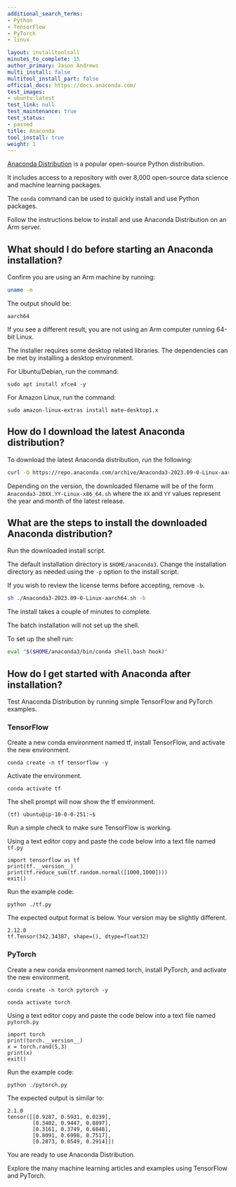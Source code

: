 ```yaml
---
additional_search_terms:
- Python
- TensorFlow
- PyTorch
- linux

layout: installtoolsall
minutes_to_complete: 15
author_primary: Jason Andrews
multi_install: false
multitool_install_part: false
official_docs: https://docs.anaconda.com/
test_images:
- ubuntu:latest
test_link: null
test_maintenance: true
test_status:
- passed
title: Anaconda
tool_install: true
weight: 1
---
```


[Anaconda Distribution](https://www.anaconda.com/products/distribution) is a popular open-source Python distribution. 

It includes access to a repository with over 8,000 open-source data science and machine learning packages.

The `conda` command can be used to quickly install and use Python packages. 

Follow the instructions below to install and use Anaconda Distribution on an Arm server.

## What should I do before starting an Anaconda installation?

Confirm you are using an Arm machine by running:

```bash
uname -m
```

The output should be:

```output
aarch64
```

If you see a different result, you are not using an Arm computer running 64-bit Linux.

The installer requires some desktop related libraries. The dependencies can be met by installing a desktop environment. 

For Ubuntu/Debian, run the command:

```console
sudo apt install xfce4 -y
```

For Amazon Linux, run the command:

```console
sudo amazon-linux-extras install mate-desktop1.x
```

## How do I download the latest Anaconda distribution? 

To download the latest Anaconda distribution, run the following:

```bash
curl -O https://repo.anaconda.com/archive/Anaconda3-2023.09-0-Linux-aarch64.sh
```

Depending on the version, the downloaded filename will be of the form `Anaconda3-20XX.YY-Linux-x86_64.sh` where the `XX` and `YY` values represent the year and month of the latest release.

## What are the steps to install the downloaded Anaconda distribution?

Run the downloaded install script.

The default installation directory is `$HOME/anaconda3`. Change the installation directory as needed using the `-p` option to the install script.

If you wish to review the license terms before accepting, remove `-b`.

```bash
sh ./Anaconda3-2023.09-0-Linux-aarch64.sh -b
```

The install takes a couple of minutes to complete.

The batch installation will not set up the shell. 

To set up the shell run:

```bash
eval "$($HOME/anaconda3/bin/conda shell.bash hook)"
```

## How do I get started with Anaconda after installation?

Test Anaconda Distribution by running simple TensorFlow and PyTorch examples.

### TensorFlow

Create a new conda environment named tf, install TensorFlow, and activate the new environment.

```console
conda create -n tf tensorflow -y
```

Activate the environment.

```console
conda activate tf
```

The shell prompt will now show the tf environment.

```output
(tf) ubuntu@ip-10-0-0-251:~$
```

Run a simple check to make sure TensorFlow is working.

Using a text editor copy and paste the code below into a text file named `tf.py`

```console
import tensorflow as tf
print(tf.__version__)
print(tf.reduce_sum(tf.random.normal([1000,1000])))
exit()
```

Run the example code:

```console
python ./tf.py
```

The expected output format is below. Your version may be slightly different. 

```output
2.12.0
tf.Tensor(342.34387, shape=(), dtype=float32)
```

### PyTorch

Create a new conda environment named torch, install PyTorch, and activate the new environment.

```console
conda create -n torch pytorch -y
```

```console
conda activate torch
```

Using a text editor copy and paste the code below into a text file named `pytorch.py`

```console
import torch
print(torch.__version__)
x = torch.rand(5,3)
print(x)
exit()
```

Run the example code:

```console
python ./pytorch.py
```

The expected output is similar to:

```output
2.1.0
tensor([[0.9287, 0.5931, 0.0239],
        [0.3402, 0.9447, 0.8897],
        [0.3161, 0.3749, 0.6848],
        [0.8091, 0.6998, 0.7517],
        [0.2873, 0.0549, 0.2914]])
```


You are ready to use Anaconda Distribution. 

Explore the many machine learning articles and examples using TensorFlow and PyTorch.
